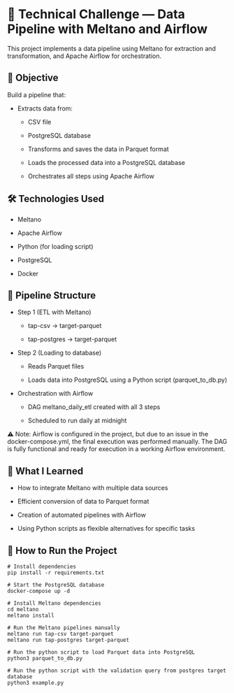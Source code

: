 # 🚀 Technical Challenge — Data Pipeline with Meltano and Airflow

This project implements a data pipeline using Meltano for extraction and transformation, and Apache Airflow for orchestration.


## 📌 Objective

Build a pipeline that:

- Extracts data from:

    - CSV file

    - PostgreSQL database

    - Transforms and saves the data in Parquet format

    - Loads the processed data into a PostgreSQL database

    - Orchestrates all steps using Apache Airflow


## 🛠️ Technologies Used

- Meltano

- Apache Airflow

- Python (for loading script)

- PostgreSQL

- Docker

## 📂 Pipeline Structure

- Step 1 (ETL with Meltano)

    - tap-csv → target-parquet

    - tap-postgres → target-parquet

- Step 2 (Loading to database)

    - Reads Parquet files

    - Loads data into PostgreSQL using a Python script (parquet_to_db.py)

- Orchestration with Airflow

    - DAG meltano_daily_etl created with all 3 steps

    - Scheduled to run daily at midnight

⚠️ Note: Airflow is configured in the project, but due to an issue in the docker-compose.yml, the final execution was performed manually. The DAG is fully functional and ready for execution in a working Airflow environment.

## 🧠 What I Learned

- How to integrate Meltano with multiple data sources

- Efficient conversion of data to Parquet format

- Creation of automated pipelines with Airflow

- Using Python scripts as flexible alternatives for specific tasks

## 🚧 How to Run the Project

```
# Install dependencies
pip install -r requirements.txt

# Start the PostgreSQL database 
docker-compose up -d

# Install Meltano dependencies
cd meltano
meltano install

# Run the Meltano pipelines manually
meltano run tap-csv target-parquet
meltano run tap-postgres target-parquet

# Run the python script to load Parquet data into PostgreSQL
python3 parquet_to_db.py

# Run the python script with the validation query from postgres target database
python3 example.py

```
